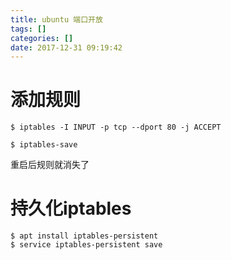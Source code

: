 ```yaml
---
title: ubuntu 端口开放
tags: []
categories: []
date: 2017-12-31 09:19:42
---
```


# 添加规则
```
$ iptables -I INPUT -p tcp --dport 80 -j ACCEPT
```
```
$ iptables-save
```
重启后规则就消失了

# 持久化iptables
```
$ apt install iptables-persistent
$ service iptables-persistent save
```
